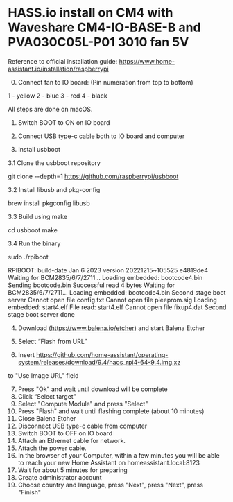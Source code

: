 # HASS.io install on CM4 with Waveshare CM4-IO-BASE-B and PVA030C05L-P01 3010 fan 5V

Reference to official installation guide:
https://www.home-assistant.io/installation/raspberrypi

0. Connect fan to IO board:
(Pin numeration from top to bottom)

1 - yellow
2 - blue
3 - red
4 - black

All steps are done on macOS.

1. Switch BOOT to ON on IO board
2. Connect USB type-c cable both to IO board and computer

3. Install usbboot 

3.1 Clone the usbboot repository

git clone --depth=1 https://github.com/raspberrypi/usbboot

3.2 Install libusb and pkg-config

brew install pkgconfig libusb

3.3 Build using make

cd usbboot
make

3.4 Run the binary

sudo ./rpiboot


RPIBOOT: build-date Jan  6 2023 version 20221215~105525 e4819de4
Waiting for BCM2835/6/7/2711...
Loading embedded: bootcode4.bin
Sending bootcode.bin
Successful read 4 bytes 
Waiting for BCM2835/6/7/2711...
Loading embedded: bootcode4.bin
Second stage boot server
Cannot open file config.txt
Cannot open file pieeprom.sig
Loading embedded: start4.elf
File read: start4.elf
Cannot open file fixup4.dat
Second stage boot server done

4. Download (https://www.balena.io/etcher) and start Balena Etcher
5. Select “Flash from URL” 

6. Insert 
https://github.com/home-assistant/operating-system/releases/download/9.4/haos_rpi4-64-9.4.img.xz

to "Use Image URL" field

7. Press "Ok" and wait until download will be complete
8. Click “Select target”
9. Select "Compute Module" and press "Select"
10. Press "Flash" and wait until flashing complete (about 10 minutes)
11. Close Balena Etcher
12. Disconnect USB type-c cable from computer
13. Switch BOOT to OFF on IO board
14. Attach an Ethernet cable for network.
15. Attach the power cable.
16. In the browser of your Computer, within a few minutes you will be able to reach your new Home Assistant on 
homeassistant.local:8123
17. Wait for about 5 minutes for preparing
18. Create administrator account
19. Choose country and language, press "Next", press "Next", press "Finish"
